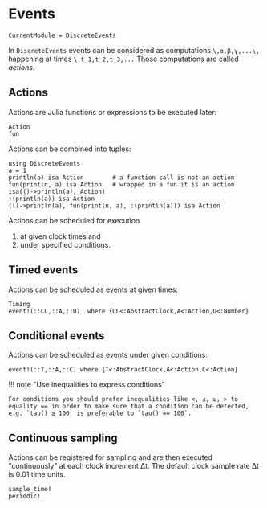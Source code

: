# Events

```@meta
CurrentModule = DiscreteEvents
```

In `DiscreteEvents` events can be considered as computations ``\,α,β,γ,...\,`` happening at times ``\,t_1,t_2,t_3,...`` Those computations are called *actions*.

## Actions

Actions are Julia functions or expressions to be executed later:

```@docs
Action
fun
```

Actions can be combined into tuples:

```@repl events
using DiscreteEvents
a = 1
println(a) isa Action        # a function call is not an action
fun(println, a) isa Action   # wrapped in a fun it is an action
isa(()->println(a), Action)
:(println(a)) isa Action
(()->println(a), fun(println, a), :(println(a))) isa Action
```

Actions can be scheduled for execution

1. at given clock times and
2. under specified conditions.

## Timed events

Actions can be scheduled as events at given times:

```@docs
Timing
event!(::CL,::A,::U)  where {CL<:AbstractClock,A<:Action,U<:Number}
```

## Conditional events

Actions can be scheduled as events under given conditions:

```@docs
event!(::T,::A,::C) where {T<:AbstractClock,A<:Action,C<:Action}
```

!!! note "Use inequalities to express conditions"

    For conditions you should prefer inequalities like <, ≤, ≥, > to equality == in order to make sure that a condition can be detected, e.g. `tau() ≥ 100` is preferable to `tau() == 100`.

## Continuous sampling

Actions can be registered for sampling and are then executed "continuously" at each clock increment Δt. The default clock sample rate Δt is 0.01 time units.

```@docs
sample_time!
periodic!
```
